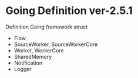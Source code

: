 # Going Definition ver-2.5.1

Definition Going framework struct

- Flow
- SourceWorker, SourceWorkerCore
- Worker, WorkerCore
- SharedMemory
- Notification
- Logger

